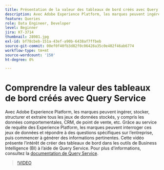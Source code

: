 ```yaml
---
title: Présentation de la valeur des tableaux de bord créés avec Query Service
description: Avec Adobe Experience Platform, les marques peuvent ingérer, stocker, structurer et extraire tous les jeux de données stockés&mdash;y compris les données comportementales, CRM, de point de vente, etc. Grâce au service de requête des Experience Platform, les marques peuvent interroger ces jeux de données et répondre à des questions spécifiques sur l’entreprise, puis commencer à générer des informations pertinentes. Cette vidéo présente l’intérêt de créer des tableaux de bord dans les outils de Business Intelligence (BI) à l’aide de Query Service.
feature: Queries
role: Data Engineer, Developer
level: Beginner
jira: KT-3714
thumbnail: 28981.jpg
exl-id: bf78cbeb-151a-43ef-a90b-6438af7ffbeb
source-git-commit: 00ef0f40fb3d82f0c06428a35c0e402f46ab6774
workflow-type: tm+mt
source-wordcount: '150'
ht-degree: 0%

---
```


# Comprendre la valeur des tableaux de bord créés avec Query Service

Avec Adobe Experience Platform, les marques peuvent ingérer, stocker, structurer et extraire tous les jeux de données stockés, y compris les données comportementales, CRM, de point de vente, etc. Grâce au service de requête des Experience Platform, les marques peuvent interroger ces jeux de données et répondre à des questions spécifiques sur l’entreprise, puis commencer à générer des informations pertinentes. Cette vidéo présente l’intérêt de créer des tableaux de bord dans les outils de Business Intelligence (BI) à l’aide de Query Service. Pour plus d’informations, consultez la [documentation de Query Service](https://experienceleague.adobe.com/docs/experience-platform/query/home.html?lang=fr).

>[!VIDEO](https://video.tv.adobe.com/v/28981?learn=on)
